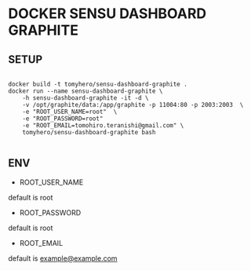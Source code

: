 DOCKER SENSU DASHBOARD GRAPHITE
===========


SETUP
----

```

docker build -t tomyhero/sensu-dashboard-graphite .
docker run --name sensu-dashboard-graphite \
	-h sensu-dashboard-graphite -it -d \
	-v /opt/graphite/data:/app/graphite -p 11004:80 -p 2003:2003  \
	-e "ROOT_USER_NAME=root"  \
	-e "ROOT_PASSWORD=root" 
	-e "ROOT_EMAIL=tomohiro.teranishi@gmail.com" \
	tomyhero/sensu-dashboard-graphite bash


```

ENV
----

* ROOT_USER_NAME

default is root


* ROOT_PASSWORD

default is root

* ROOT_EMAIL

default is example@example.com




